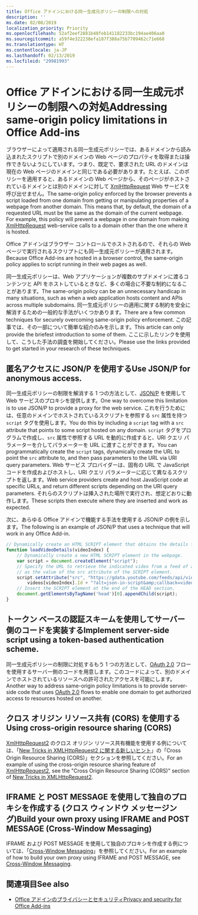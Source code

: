 ```yaml
---
title: Office アドインにおける同一生成元ポリシーの制限への対処
description: ''
ms.date: 02/08/2019
localization_priority: Priority
ms.openlocfilehash: 52af2eef2881b48feb141182233bc194ae406aa0
ms.sourcegitcommit: a59f4e322238efa187f388a75b7709462c71e668
ms.translationtype: HT
ms.contentlocale: ja-JP
ms.lasthandoff: 02/13/2019
ms.locfileid: "29981993"
---
```

# <a name="addressing-same-origin-policy-limitations-in-office-add-ins"></a><span data-ttu-id="12685-102">Office アドインにおける同一生成元ポリシーの制限への対処</span><span class="sxs-lookup"><span data-stu-id="12685-102">Addressing same-origin policy limitations in Office Add-ins</span></span>

<span data-ttu-id="12685-p101">ブラウザーによって適用される同一生成元ポリシーでは、あるドメインから読み込まれたスクリプトで別のドメインの Web ページのプロパティを取得または操作できないようにしています。つまり、既定で、要求された URL のドメインは現在の Web ページのドメインと同じである必要があります。たとえば、このポリシーを適用すると、あるドメインの Web ページから、そのページがホストされているドメインとは別のドメインに対して [XmlHttpRequest](https://www.w3.org/TR/XMLHttpRequest/) Web サービスを呼び出せません。</span><span class="sxs-lookup"><span data-stu-id="12685-p101">The same-origin policy enforced by the browser prevents a script loaded from one domain from getting or manipulating properties of a webpage from another domain. This means that, by default, the domain of a requested URL must be the same as the domain of the current webpage. For example, this policy will prevent a webpage in one domain from making [XmlHttpRequest](https://www.w3.org/TR/XMLHttpRequest/) web-service calls to a domain other than the one where it is hosted.</span></span>

<span data-ttu-id="12685-106">Office アドインはブラウザー コントロールでホストされるので、それらの Web ページで実行されるスクリプトにも同一生成元ポリシーが適用されます。</span><span class="sxs-lookup"><span data-stu-id="12685-106">Because Office Add-ins are hosted in a browser control, the same-origin policy applies to script running in their web pages as well.</span></span>

<span data-ttu-id="12685-107">同一生成元ポリシーは、Web アプリケーションが複数のサブドメインに渡るコンテンツと API をホストしているときなど、多くの場合に不要な制約になることがあります。</span><span class="sxs-lookup"><span data-stu-id="12685-107">The same-origin policy can be an unnecessary handicap in many situations, such as when a web application hosts content and APIs across multiple subdomains.</span></span> <span data-ttu-id="12685-108">同一生成元ポリシーの適用に関する制約を安全に解消するための一般的な手法がいくつかあります。</span><span class="sxs-lookup"><span data-stu-id="12685-108">There are a few common techniques for securely overcoming same-origin policy enforcement.</span></span> <span data-ttu-id="12685-109">この記事では、その一部について簡単な紹介のみを示します。</span><span class="sxs-lookup"><span data-stu-id="12685-109">This article can only provide the briefest introduction to some of them.</span></span> <span data-ttu-id="12685-110">ここに示したリンクを使用して、こうした手法の調査を開始してください。</span><span class="sxs-lookup"><span data-stu-id="12685-110">Please use the links provided to get started in your research of these techniques.</span></span>

## <a name="use-jsonp-for-anonymous-access"></a><span data-ttu-id="12685-111">匿名アクセスに JSON/P を使用する</span><span class="sxs-lookup"><span data-stu-id="12685-111">Use JSON/P for anonymous access.</span></span>

<span data-ttu-id="12685-112">同一生成元ポリシーの制限を解消する 1 つの方法として、[JSON/P](https://www.w3schools.com/js/js_json_jsonp.asp) を使用して Web サービスのプロキシを提供します。</span><span class="sxs-lookup"><span data-stu-id="12685-112">One way to overcome this limitation is to use JSON/P to provide a proxy for the web service.</span></span> <span data-ttu-id="12685-113">これを行うためには、任意のドメインでホストされているスクリプトを参照する `src` 属性を持つ `script` タグを使用します。</span><span class="sxs-lookup"><span data-stu-id="12685-113">You do this by including a `script` tag with a `src` attribute that points to some script hosted on any domain.</span></span> <span data-ttu-id="12685-114">`script` タグをプログラムで作成し、`src` 属性で参照する URL を動的に作成すると、URI クエリ パラメーターを介してパラメーターを URL に渡すことができます。</span><span class="sxs-lookup"><span data-stu-id="12685-114">You can programmatically create the `script` tags, dynamically create the URL to point the `src` attribute to, and then pass parameters to the URL via URI query parameters.</span></span> <span data-ttu-id="12685-115">Web サービス プロバイダーは、固有の URL で JavaScript コードを作成およびホストし、URI クエリ パラメーターに応じて異なるスクリプトを返します。</span><span class="sxs-lookup"><span data-stu-id="12685-115">Web service providers create and host JavaScript code at specific URLs, and return different scripts depending on the URI query parameters.</span></span> <span data-ttu-id="12685-116">それらのスクリプトは挿入された場所で実行され、想定どおりに動作します。</span><span class="sxs-lookup"><span data-stu-id="12685-116">These scripts then execute where they are inserted and work as expected.</span></span>

<span data-ttu-id="12685-117">次に、あらゆる Office アドインで機能する手法を使用する JSON/P の例を示します。</span><span class="sxs-lookup"><span data-stu-id="12685-117">The following is an example of JSON/P that uses a technique that will work in any Office Add-in.</span></span>

```js
// Dynamically create an HTML SCRIPT element that obtains the details for the specified video.
function loadVideoDetails(videoIndex) {
    // Dynamically create a new HTML SCRIPT element in the webpage.
    var script = document.createElement("script");
    // Specify the URL to retrieve the indicated video from a feed of a current list of videos,
    // as the value of the src attribute of the SCRIPT element. 
    script.setAttribute("src", "https://gdata.youtube.com/feeds/api/videos/" + 
        videos[videoIndex].Id + "?alt=json-in-script&amp;callback=videoDetailsLoaded");
    // Insert the SCRIPT element at the end of the HEAD section.
    document.getElementsByTagName('head')[0].appendChild(script);
}

```


## <a name="implement-server-side-code-using-a-token-based-authorization-scheme"></a><span data-ttu-id="12685-118">トークン ベースの認証スキームを使用してサーバー側のコードを実装する</span><span class="sxs-lookup"><span data-stu-id="12685-118">Implement server-side script using a token-based authentication scheme.</span></span>

<span data-ttu-id="12685-119">同一生成元ポリシーの制限に対処するもう 1 つの方法として、[OAuth 2.0](https://oauth.net/2/) フローを使用するサーバー側のコードを用意します。このコードによって、別のドメインでホストされているリソースへの許可されたアクセスを可能にします。</span><span class="sxs-lookup"><span data-stu-id="12685-119">Another way to address same-origin policy limitations is to provide server-side code that uses [OAuth 2.0](https://oauth.net/2/) flows to enable one domain to get authorized access to resources hosted on another.</span></span> 


## <a name="use-cross-origin-resource-sharing-cors"></a><span data-ttu-id="12685-120">クロス オリジン リソース共有 (CORS) を使用する</span><span class="sxs-lookup"><span data-stu-id="12685-120">Using cross-origin resource sharing (CORS)</span></span>


<span data-ttu-id="12685-121">[XmlHttpRequest2](https://dvcs.w3.org/hg/xhr/raw-file/tip/Overview.html) のクロス オリジン リソース共有機能を使用する例については、「[New Tricks in XMLHttpRequest2 に関する新しいヒント](https://www.html5rocks.com/en/tutorials/file/xhr2/)」の「Cross Origin Resource Sharing (CORS)」セクションを参照してください。</span><span class="sxs-lookup"><span data-stu-id="12685-121">For an example of using the cross-origin resource sharing feature of [XmlHttpRequest2](https://dvcs.w3.org/hg/xhr/raw-file/tip/Overview.html), see the "Cross Origin Resource Sharing (CORS)" section of [New Tricks in XMLHttpRequest2](https://www.html5rocks.com/en/tutorials/file/xhr2/).</span></span>


## <a name="build-your-own-proxy-using-iframe-and-post-message-cross-window-messaging"></a><span data-ttu-id="12685-122">IFRAME と POST MESSAGE を使用して独自のプロキシを作成する (クロス ウィンドウ メッセージング)</span><span class="sxs-lookup"><span data-stu-id="12685-122">Build your own proxy using IFRAME and POST MESSAGE (Cross-Window Messaging)</span></span>


<span data-ttu-id="12685-123">IFRAME および POST MESSAGE を使用して独自のプロキシを作成する例については、「[Cross-Window Messaging](http://ejohn.org/blog/cross-window-messaging/)」を参照してください。</span><span class="sxs-lookup"><span data-stu-id="12685-123">For an example of how to build your own proxy using IFRAME and POST MESSAGE, see [Cross-Window Messaging](http://ejohn.org/blog/cross-window-messaging/).</span></span>


## <a name="see-also"></a><span data-ttu-id="12685-124">関連項目</span><span class="sxs-lookup"><span data-stu-id="12685-124">See also</span></span>

- [<span data-ttu-id="12685-125">Office アドインのプライバシーとセキュリティ</span><span class="sxs-lookup"><span data-stu-id="12685-125">Privacy and security for Office Add-ins</span></span>](../concepts/privacy-and-security.md)
    
